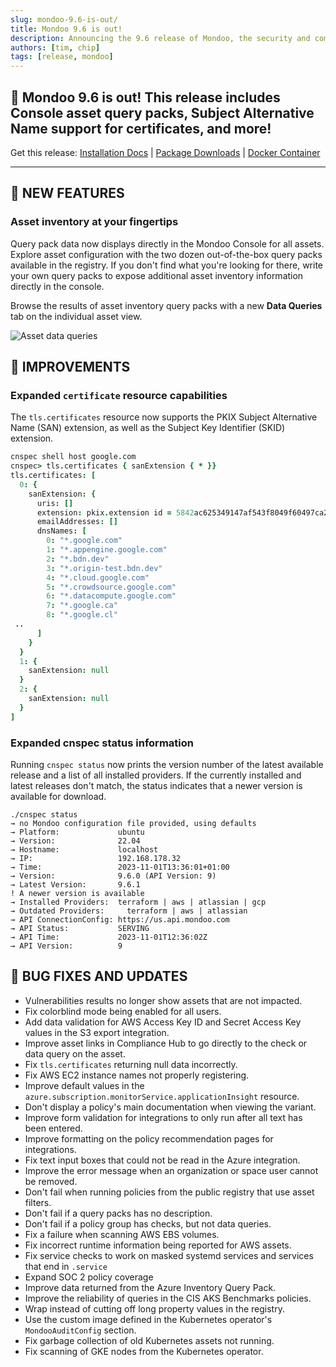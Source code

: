 ```yaml
---
slug: mondoo-9.6-is-out/
title: Mondoo 9.6 is out!
description: Announcing the 9.6 release of Mondoo, the security and compliance platform that prioritizes risks that matter most in your infrastructure.
authors: [tim, chip]
tags: [release, mondoo]
---
```


## 🥳 Mondoo 9.6 is out! This release includes Console asset query packs, Subject Alternative Name support for certificates, and more!

Get this release: [Installation Docs](/cnspec/) | [Package Downloads](https://releases.mondoo.com/cnspec/) | [Docker Container](https://hub.docker.com/r/mondoo/cnspec)

---

## 🎉 NEW FEATURES

### Asset inventory at your fingertips

Query pack data now displays directly in the Mondoo Console for all assets. Explore asset configuration with the two dozen out-of-the-box query packs available in the registry. If you don't find what you're looking for there, write your own query packs to expose additional asset inventory information directly in the console.

Browse the results of asset inventory query packs with a new **Data Queries** tab on the individual asset view.

![Asset data queries](/img/releases/2023-11-07-mondoo-9.6.0-is-out/asset_data_queries.png)

## 🧹 IMPROVEMENTS

### Expanded `certificate` resource capabilities

The `tls.certificates` resource now supports the PKIX Subject Alternative Name (SAN) extension, as well as the Subject Key Identifier (SKID) extension.

```coffeescript
cnspec shell host google.com
cnspec> tls.certificates { sanExtension { * }}
tls.certificates: [
  0: {
    sanExtension: {
      uris: []
      extension: pkix.extension id = 5842ac625349147af543f8049f60497ca270c0412667bbeb1042482e805069f9:2.5.29.17
      emailAddresses: []
      dnsNames: [
        0: "*.google.com"
        1: "*.appengine.google.com"
        2: "*.bdn.dev"
        3: "*.origin-test.bdn.dev"
        4: "*.cloud.google.com"
        5: "*.crowdsource.google.com"
        6: "*.datacompute.google.com"
        7: "*.google.ca"
        8: "*.google.cl"
 ..
      ]
    }
  }
  1: {
    sanExtension: null
  }
  2: {
    sanExtension: null
  }
]
```

### Expanded cnspec status information

Running `cnspec status` now prints the version number of the latest available release and a list of all installed providers. If the currently installed and latest releases don't match, the status indicates that a newer version is available for download.

```text
./cnspec status
→ no Mondoo configuration file provided, using defaults
→ Platform:             ubuntu
→ Version:              22.04
→ Hostname:             localhost
→ IP:                   192.168.178.32
→ Time:                 2023-11-01T13:36:01+01:00
→ Version:              9.6.0 (API Version: 9)
→ Latest Version:       9.6.1
! A newer version is available
→ Installed Providers:	terraform | aws | atlassian | gcp
→ Outdated Providers:	  terraform | aws | atlassian
→ API ConnectionConfig: https://us.api.mondoo.com
→ API Status:           SERVING
→ API Time:             2023-11-01T12:36:02Z
→ API Version:          9
```

## 🐛 BUG FIXES AND UPDATES

- Vulnerabilities results no longer show assets that are not impacted.
- Fix colorblind mode being enabled for all users.
- Add data validation for AWS Access Key ID and Secret Access Key values in the S3 export integration.
- Improve asset links in Compliance Hub to go directly to the check or data query on the asset.
- Fix `tls.certificates` returning null data incorrectly.
- Fix AWS EC2 instance names not properly registering.
- Improve default values in the `azure.subscription.monitorService.applicationInsight` resource.
- Don't display a policy's main documentation when viewing the variant.
- Improve form validation for integrations to only run after all text has been entered.
- Improve formatting on the policy recommendation pages for integrations.
- Fix text input boxes that could not be read in the Azure integration.
- Improve the error message when an organization or space user cannot be removed.
- Don't fail when running policies from the public registry that use asset filters.
- Don't fail if a query packs has no description.
- Don't fail if a policy group has checks, but not data queries.
- Fix a failure when scanning AWS EBS volumes.
- Fix incorrect runtime information being reported for AWS assets.
- Fix service checks to work on masked systemd services and services that end in `.service`
- Expand SOC 2 policy coverage
- Improve data returned from the Azure Inventory Query Pack.
- Improve the reliability of queries in the CIS AKS Benchmarks policies.
- Wrap instead of cutting off long property values in the registry.
- Use the custom image defined in the Kubernetes operator's `MondooAuditConfig` section.
- Fix garbage collection of old Kubernetes assets not running.
- Fix scanning of GKE nodes from the Kubernetes operator.
